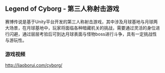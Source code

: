 ## Legend of Cyborg - 第三人称射击游戏
赛博传说是基于Unity平台开发的第三人称射击游戏，其中涉及月球基地与月球两大场景，在月球基地中，玩家将面临各种暗藏机关的挑战，需要通过灵活的身位进行闪避，通过层层考验后可到达月球表面与怪物boss进行斗争，具有一定挑战性与游玩性。

### 游戏视频
http://liaoborui.com/cyborg/
